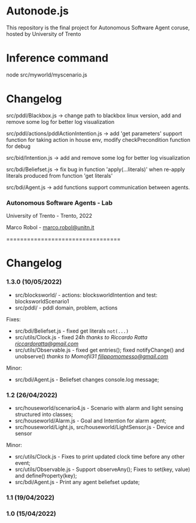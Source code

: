# Autonode.js
This repository is the final project for Autonomous Software Agent coruse, hosted by University of Trento

# Inference command
node src/myworld/myscenario.js

# Changelog
src/pddl/Blackbox.js -> change path to blackbox linux version, add and remove some log for better log visualization

src/pddl/actions/pddlActionIntention.js -> add 'get parameters' support function for taking action in house env, modify checkPrecondition function for debug

src/bid/Intention.js -> add and remove some log for better log visualization

src/bdi/Beliefset.js -> fix bug in function 'apply(...literals)' when re-apply literals produced from function 'get literals'

src/bdi/Agent.js -> add functions support communication between agents.


### Autonomous Software Agents - Lab

University of Trento - Trento, 2022

Marco Robol - marco.robol@unitn.it

=================================
# Changelog

### 1.3.0 (10/05/2022)

- src/blocksworld/ - actions: blocksworldIntention and test: blocksworldScenario1
- src/pddl/ - pddl domain, problem, actions

Fixes:
- src/bdi/Beliefset.js - fixed get literals `not(...)`
- src/utils/Clock.js - fixed 24h *thanks to Riccardo Ratta <riccardoratta@gmail.com>*
- src/utils/Observable.js - fixed get entries(); fixed notifyChange() and unobserve() *thanks to Momofil31 <filippomomesso@gmail.com>*

Minor:
- src/bdi/Agent.js - Beliefset changes console.log message;

### 1.2 (26/04/2022)

- src/houseworld/scenario4.js - Scenario with alarm and light sensing structured into classes; 
- src/houseworld/Alarm.js - Goal and Intention for alarm agent;
- src/houseworld/Light.js, src/houseworld/LightSensor.js - Device and sensor

Minor:
- src/utils/Clock.js - Fixes to print updated clock time before any other event;
- src/utils/Observable.js - Support observeAny(); Fixes to set(key, value) and defineProperty(key);
- src/bdi/Agent.js - Print any agent beliefset update;

### 1.1 (19/04/2022)

### 1.0 (15/04/2022)
